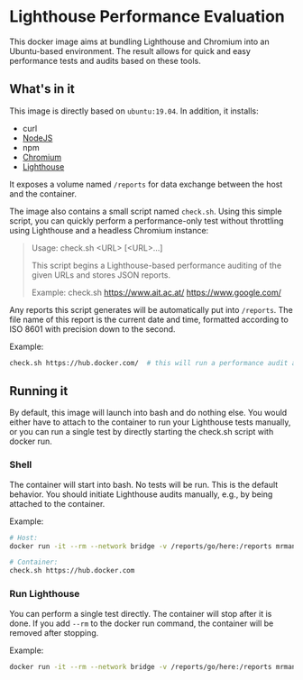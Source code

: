 # Lighthouse Performance Evaluation

This docker image aims at bundling Lighthouse and Chromium into an Ubuntu-based environment.
The result allows for quick and easy performance tests and audits based on these tools.

## What's in it

This image is directly based on `ubuntu:19.04`. In addition, it installs:
* curl
* [NodeJS](https://nodejs.org/)
* npm
* [Chromium](https://www.chromium.org/)
* [Lighthouse](https://developers.google.com/web/tools/lighthouse/)

It exposes a volume named `/reports` for data exchange between the host and the container.

The image also contains a small script named `check.sh`.
Using this simple script, you can quickly perform a performance-only test without throttling using
Lighthouse and a headless Chromium instance:

> Usage:    check.sh  \<URL\> \[\<URL\>...\]
>
> This script begins a Lighthouse-based performance auditing of the given URLs and stores JSON reports.
>
> Example:  check.sh https://www.ait.ac.at/ https://www.google.com/

Any reports this script generates will be automatically put into `/reports`. The file name of
this report is the current date and time, formatted according to ISO 8601 with precision down to
the second.

Example:

```bash
check.sh https://hub.docker.com/  # this will run a performance audit and store the results in /reports
```

## Running it

By default, this image will launch into bash and do nothing else.
You would either have to attach to the container to run your Lighthouse tests manually, or
you can run a single test by directly starting the check.sh script with docker run.

### Shell

The container will start into bash. No tests will be run. This is the default behavior.
You should initiate Lighthouse audits manually, e.g., by being attached to the container.

Example:
```bash
# Host:
docker run -it --rm --network bridge -v /reports/go/here:/reports mrmanny/lighthouse

# Container:
check.sh https://hub.docker.com
``` 

### Run Lighthouse

You can perform a single test directly. The container will stop after it is done.
If you add `--rm` to the docker run command, the container will be removed after stopping. 

Example:
```bash
docker run -it --rm --network bridge -v /reports/go/here:/reports mrmanny/lighthouse check.sh https://hub.docker.com
```
